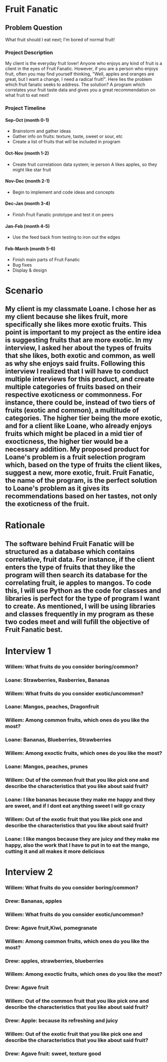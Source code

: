# Fruit Fanatic

## Problem Question
What fruit should I eat next; I'm bored of normal fruit!
### Project Description
My client is the everyday fruit lover! Anyone who enjoys any kind of fruit is a client in the eyes of Fruit Fanatic. However, if you are a person who enjoys fruit, often you may find yourself thinking, "Well, apples and oranges are great, but I want a change, I need a radical fruit!". Here lies the problem which fruit fanatic seeks to address. The solution? A program which correlates your fruit taste data and gives you a great recommendation on what fruit to eat next!

### Project Timeline

#### Sep-Oct    (month 0-1)
- Brainstorm and gather ideas
- Gather info on fruits: texture, taste, sweet or sour, etc
- Create a list of fruits that will be included in program

#### Oct-Nov    (month 1-2)
- Create fruit correlatioon data system; ie person A likes apples, so they might like star fruit

#### Nov-Dec    (month 2-1)
- Begin to implement and code ideas and concepts
#### Dec-Jan    (month 3-4)
- Finish Fruit Fanatic prototype and test it on peers
#### Jan-Feb    (month 4-5)
- Use the feed back from testing to iron out the edges
#### Feb-March  (month 5-6)
- Finish main parts of Fruit Fanatic
- Bug fixes
- Display & design

# Scenario 

## My client is my classmate Loane. I chose her as my client because she likes fruit, more specifically she likes more exotic fruits. This point is important to my project as the entire idea is suggesting fruits that are more exotic. In my interview, I asked her about the types of fruits that she likes, both exotic and common, as well as why she enjoys said fruits. Following this interview I realized that I will have to conduct multiple interviews for this product, and create multiple categories of fruits based on their respective exoticness or commonness. For instance, there could be, instead of two tiers of fruits (exotic and common), a multitude of categories. The higher tier being the more exotic, and for a client like Loane, who already enjoys fruits which might be placed in a mid tier of exocticness, the higher tier would be a necessary addition. My proposed product for Loane's problem is a fruit selection program which, based on the type of fruits the client likes, suggest a new, more exotic, fruit. Fruit Fanatic, the name of the program, is the perfect solution to Loane's problem as it gives its recommendations based on her tastes, not only the exoticness of the fruit. 

# Rationale

## The software behind Fruit Fanatic will be structured as a database which contains correlative, fruit data. For instance, if the client enters the type of fruits that they like the program will then search its database for the correlating fruit, ie apples to mangos. To code this, I will use Python as the code for classes and libraries is perfect for the type of program I want to create. As mentioned, I will be using libraries and classes frequently in my program as these two codes meet and will fufill the objective of Fruit Fanatic best.  


# Interview 1

### Willem: What fruits do you consider boring/common?
### Loane: Strawberries, Rasberries, Bananas
### Willem: What fruits do you consider exotic/uncommon?
### Loane: Mangos, peaches, Dragonfruit
### Willem: Among common fruits, which ones do you like the most?
### Loane: Bananas, Blueberries, Strawberries
### Willem: Among exoctic fruits, which ones do you like the most? 
### Loane: Mangos, peaches, prunes
### Willem: Out of the common fruit that you like pick one and describe the characteristics that you like about said fruit?
### Loane: I like bananas because they make me happy and they are sweet, and if I dont eat anything sweet I will go crazy
### Willem: Out of the exotic fruit that you like pick one and describe the characteristics that you like about said fruit?
### Loane: I like mangos because they are juicy and they make me happy, also the work that I have to put in to eat the mango, cutting it and all makes it more delicious

# Interview 2 

### Willem: What fruits do you consider boring/common?
### Drew: Bananas, apples
### Willem: What fruits do you consider exotic/uncommon?
### Drew: Agave fruit,Kiwi, pomegranate 
### Willem: Among common fruits, which ones do you like the most?
### Drew: apples, strawberries, blueberries
### Willem: Among exoctic fruits, which ones do you like the most? 
### Drew: Agave fruit
### Willem: Out of the common fruit that you like pick one and describe the characteristics that you like about said fruit?
### Drew: Apple: because its refreshing and juicy
### Willem: Out of the exotic fruit that you like pick one and describe the characteristics that you like about said fruit?
### Drew: Agave fruit: sweet, texture good 



